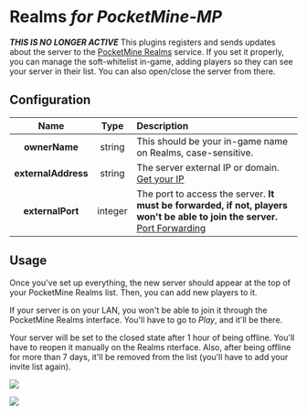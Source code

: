 # Realms _for PocketMine-MP_

*************************************************THIS IS NO LONGER ACTIVE*************************************************
This plugins registers and sends updates about the server to the [PocketMine Realms](http://realms.pocketmine.net/) service.
If you set it properly, you can manage the soft-whitelist in-game, adding players so they can see your server in their list.
You can also open/close the server from there.


## Configuration
| Name | Type | Description |
| :---: | :---: | :--- |
| __ownerName__ | string | This should be your in-game name on Realms, case-sensitive. |
| __externalAddress__ | string | The server external IP or domain. [Get your IP](http://www.whatismyip.com/) |
| __externalPort__ | integer | The port to access the server. __It must be forwarded, if not, players won't be able to join the server.__ [Port Forwarding](http://portforward.com/) |


## Usage

Once you've set up everything, the new server should appear at the top of your PocketMine Realms list. Then, you can add new players to it.

If your server is on your LAN, you won't be able to join it through the PocketMine Realms interface. You'll have to go to _Play_, and it'll be there.


Your server will be set to the closed state after 1 hour of being offline. You'll have to reopen it manually on the Realms nterface. Also, after being offline for more than 7 days, it'll be removed from the list (you'll have to add your invite list again).


![](http://i.imgur.com/scwvExil.png)

![](http://i.imgur.com/KPsbBXTl.png)

